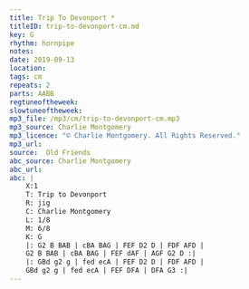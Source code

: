 ```yaml
---
title: Trip To Devonport *
titleID: trip-to-devonport-cm.md
key: G
rhythm: hornpipe
notes:
date: 2019-09-13
location:
tags: cm
repeats: 2
parts: AABB
regtuneoftheweek:
slowtuneoftheweek:
mp3_file: /mp3/cm/trip-to-devonport-cm.mp3
mp3_source: Charlie Montgomery
mp3_licence: "© Charlie Montgomery. All Rights Reserved."
mp3_url:
source:  Old Friends
abc_source: Charlie Montgomery
abc_url:
abc: |
    X:1
    T: Trip to Devonport
    R: jig
    C: Charlie Montgomery
    L: 1/8
    M: 6/8
    K: G
    |: G2 B BAB | cBA BAG | FEF D2 D | FDF AFD |
    G2 B BAB | cBA BAG | FEF dAF | AGF G2 D :|
    |: GBd g2 g | fed ecA | FEF D2 D | FDF AFD |
    GBd g2 g | fed ecA | FEF DFA | DFA G3 :| 
---
```

